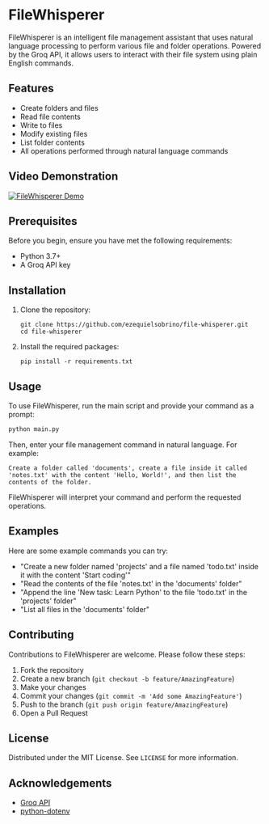 # FileWhisperer

FileWhisperer is an intelligent file management assistant that uses natural language processing to perform various file and folder operations. Powered by the Groq API, it allows users to interact with their file system using plain English commands.

## Features

- Create folders and files
- Read file contents
- Write to files
- Modify existing files
- List folder contents
- All operations performed through natural language commands

## Video Demonstration

[![FileWhisperer Demo](https://img.youtube.com/vi/fgtj3Y_wMyM/0.jpg)](https://youtu.be/fgtj3Y_wMyM)

## Prerequisites

Before you begin, ensure you have met the following requirements:

- Python 3.7+
- A Groq API key

## Installation

1. Clone the repository:
   ```
   git clone https://github.com/ezequielsobrino/file-whisperer.git
   cd file-whisperer
   ```

2. Install the required packages:
   ```
   pip install -r requirements.txt
   ```

## Usage

To use FileWhisperer, run the main script and provide your command as a prompt:

```python
python main.py
```

Then, enter your file management command in natural language. For example:

```
Create a folder called 'documents', create a file inside it called 'notes.txt' with the content 'Hello, World!', and then list the contents of the folder.
```

FileWhisperer will interpret your command and perform the requested operations.

## Examples

Here are some example commands you can try:

- "Create a new folder named 'projects' and a file named 'todo.txt' inside it with the content 'Start coding'"
- "Read the contents of the file 'notes.txt' in the 'documents' folder"
- "Append the line 'New task: Learn Python' to the file 'todo.txt' in the 'projects' folder"
- "List all files in the 'documents' folder"

## Contributing

Contributions to FileWhisperer are welcome. Please follow these steps:

1. Fork the repository
2. Create a new branch (`git checkout -b feature/AmazingFeature`)
3. Make your changes
4. Commit your changes (`git commit -m 'Add some AmazingFeature'`)
5. Push to the branch (`git push origin feature/AmazingFeature`)
6. Open a Pull Request

## License

Distributed under the MIT License. See `LICENSE` for more information.

## Acknowledgements

- [Groq API](https://www.groq.com/)
- [python-dotenv](https://github.com/theskumar/python-dotenv)
